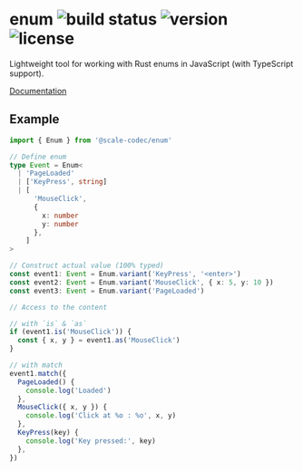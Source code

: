 # enum ![build status](https://img.shields.io/github/checks-status/soramitsu/scale-codec-js-library/master) ![version](https://img.shields.io/npm/v/@scale-codec/enum) ![license](https://img.shields.io/npm/l/@scale-codec/enum)

Lightweight tool for working with Rust enums in JavaScript (with TypeScript support).

[Documentation](https://soramitsu.github.io/scale-codec-js-library/guide/enum)

## Example

```ts
import { Enum } from '@scale-codec/enum'

// Define enum
type Event = Enum<
  | 'PageLoaded'
  | ['KeyPress', string]
  | [
      'MouseClick',
      {
        x: number
        y: number
      },
    ]
>

// Construct actual value (100% typed)
const event1: Event = Enum.variant('KeyPress', '<enter>')
const event2: Event = Enum.variant('MouseClick', { x: 5, y: 10 })
const event3: Event = Enum.variant('PageLoaded')

// Access to the content

// with `is` & `as`
if (event1.is('MouseClick')) {
  const { x, y } = event1.as('MouseClick')
}

// with match
event1.match({
  PageLoaded() {
    console.log('Loaded')
  },
  MouseClick({ x, y }) {
    console.log('Click at %o : %o', x, y)
  },
  KeyPress(key) {
    console.log('Key pressed:', key)
  },
})
```
